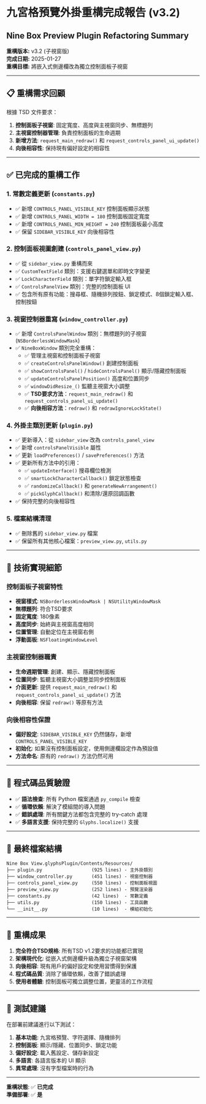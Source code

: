# 九宮格預覽外掛重構完成報告 (v3.2)
## Nine Box Preview Plugin Refactoring Summary

**重構版本:** v3.2 (子視窗版)  
**完成日期:** 2025-01-27  
**重構目標:** 將嵌入式側邊欄改為獨立控制面板子視窗

---

## 📋 重構需求回顧

根據 TSD 文件要求：
1. **控制面板子視窗**: 固定寬度、高度與主視窗同步、無標題列
2. **主視窗控制器管理**: 負責控制面板的生命週期
3. **新增方法**: `request_main_redraw()` 和 `request_controls_panel_ui_update()`
4. **向後相容性**: 保持現有偏好設定的相容性

---

## ✅ 已完成的重構工作

### 1. 常數定義更新 (`constants.py`)
- ✅ 新增 `CONTROLS_PANEL_VISIBLE_KEY` 控制面板顯示狀態
- ✅ 新增 `CONTROLS_PANEL_WIDTH = 180` 控制面板固定寬度
- ✅ 新增 `CONTROLS_PANEL_MIN_HEIGHT = 240` 控制面板最小高度  
- ✅ 保留 `SIDEBAR_VISIBLE_KEY` 向後相容性

### 2. 控制面板視圖創建 (`controls_panel_view.py`)
- ✅ 從 `sidebar_view.py` 重構而來
- ✅ `CustomTextField` 類別：支援右鍵選單和即時文字變更
- ✅ `LockCharacterField` 類別：單字符鎖定輸入框
- ✅ `ControlsPanelView` 類別：完整的控制面板 UI
- ✅ 包含所有原有功能：搜尋框、隨機排列按鈕、鎖定模式、8個鎖定輸入框、控制按鈕

### 3. 視窗控制器重寫 (`window_controller.py`)
- ✅ 新增 `ControlsPanelWindow` 類別：無標題列的子視窗 (`NSBorderlessWindowMask`)
- ✅ `NineBoxWindow` 類別完全重構：
  - ✅ 管理主視窗和控制面板子視窗
  - ✅ `createControlsPanelWindow()` 創建控制面板
  - ✅ `showControlsPanel()` / `hideControlsPanel()` 顯示/隱藏控制面板
  - ✅ `updateControlsPanelPosition()` 高度和位置同步
  - ✅ `windowDidResize_()` 監聽主視窗大小調整
  - ✅ **TSD要求方法**：`request_main_redraw()` 和 `request_controls_panel_ui_update()`
  - ✅ **向後相容方法**：`redraw()` 和 `redrawIgnoreLockState()`

### 4. 外掛主類別更新 (`plugin.py`)
- ✅ 更新導入：從 `sidebar_view` 改為 `controls_panel_view`
- ✅ 新增 `controlsPanelVisible` 屬性
- ✅ 更新 `loadPreferences()` / `savePreferences()` 方法
- ✅ 更新所有方法中的引用：
  - ✅ `updateInterface()` 搜尋欄位檢測
  - ✅ `smartLockCharacterCallback()` 鎖定狀態檢查
  - ✅ `randomizeCallback()` 和 `generateNewArrangement()`
  - ✅ `pickGlyphCallback()` 和清除/還原回調函數
- ✅ 保持完整的向後相容性

### 5. 檔案結構清理
- ✅ 刪除舊的 `sidebar_view.py` 檔案
- ✅ 保留所有其他核心檔案：`preview_view.py`, `utils.py`

---

## 🔧 技術實現細節

### 控制面板子視窗特性
- **視窗樣式**: `NSBorderlessWindowMask | NSUtilityWindowMask`
- **無標題列**: 符合TSD要求
- **固定寬度**: 180像素
- **高度同步**: 始終與主視窗高度相同
- **位置管理**: 自動定位在主視窗右側
- **浮動面板**: `NSFloatingWindowLevel`

### 主視窗控制器職責
- **生命週期管理**: 創建、顯示、隱藏控制面板
- **位置同步**: 監聽主視窗大小調整並同步控制面板
- **介面更新**: 提供 `request_main_redraw()` 和 `request_controls_panel_ui_update()` 方法
- **向後相容**: 保留 `redraw()` 等原有方法

### 向後相容性保證
- **偏好設定**: `SIDEBAR_VISIBLE_KEY` 仍然儲存，新增 `CONTROLS_PANEL_VISIBLE_KEY`
- **初始化**: 如果沒有控制面板設定，使用側邊欄設定作為預設值
- **方法命名**: 原有的 `redraw()` 方法仍然可用

---

## 🧪 程式碼品質驗證

- ✅ **語法檢查**: 所有 Python 檔案通過 `py_compile` 檢查
- ✅ **循環依賴**: 解決了模組間的導入問題
- ✅ **錯誤處理**: 所有關鍵方法都包含完整的 try-catch 處理
- ✅ **多語言支援**: 保持完整的 `Glyphs.localize()` 支援

---

## 📁 最終檔案結構

```
Nine Box View.glyphsPlugin/Contents/Resources/
├── plugin.py                  (925 lines) - 主外掛類別
├── window_controller.py       (451 lines) - 視窗控制器
├── controls_panel_view.py     (550 lines) - 控制面板視圖
├── preview_view.py            (252 lines) - 預覽渲染器
├── constants.py               (42 lines)  - 常數定義
├── utils.py                   (150 lines) - 工具函數
└── __init__.py                (10 lines)  - 模組初始化
```

---

## 🎯 重構成果

1. **完全符合TSD規格**: 所有TSD v1.2要求的功能都已實現
2. **架構現代化**: 從嵌入式側邊欄升級為獨立子視窗架構  
3. **向後相容**: 現有用戶的偏好設定和使用習慣得到保護
4. **程式碼品質**: 消除了循環依賴，改善了錯誤處理
5. **使用者體驗**: 控制面板可獨立調整位置，更靈活的工作流程

---

## 📝 測試建議

在部署前建議進行以下測試：
1. **基本功能**: 九宮格預覽、字符選擇、隨機排列
2. **控制面板**: 顯示/隱藏、位置同步、鎖定功能
3. **偏好設定**: 載入舊設定、儲存新設定
4. **多語言**: 各語言版本的 UI 顯示
5. **異常處理**: 沒有字型檔案時的行為

---

**重構狀態**: ✅ **已完成**  
**準備部署**: ✅ **是** 